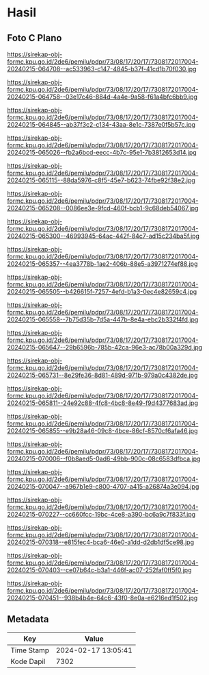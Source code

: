 # Hasil

## Foto C Plano

https://sirekap-obj-formc.kpu.go.id/2de6/pemilu/pdpr/73/08/17/20/17/7308172017004-20240215-064708--ac533963-c147-4845-b37f-41cd1b70f030.jpg

https://sirekap-obj-formc.kpu.go.id/2de6/pemilu/pdpr/73/08/17/20/17/7308172017004-20240215-064758--03e17c46-884d-4a4e-9a58-f61a4bfc6bb9.jpg

https://sirekap-obj-formc.kpu.go.id/2de6/pemilu/pdpr/73/08/17/20/17/7308172017004-20240215-064845--ab37f3c2-c134-43aa-8e1c-7387e0f5b57c.jpg

https://sirekap-obj-formc.kpu.go.id/2de6/pemilu/pdpr/73/08/17/20/17/7308172017004-20240215-065026--fb2a6bcd-eecc-4b7c-95e1-7b3812653d14.jpg

https://sirekap-obj-formc.kpu.go.id/2de6/pemilu/pdpr/73/08/17/20/17/7308172017004-20240215-065115--88da5976-c8f5-45e7-b623-74fbe92f38e2.jpg

https://sirekap-obj-formc.kpu.go.id/2de6/pemilu/pdpr/73/08/17/20/17/7308172017004-20240215-065208--0086ee3e-9fcd-460f-bcb1-9c68deb54067.jpg

https://sirekap-obj-formc.kpu.go.id/2de6/pemilu/pdpr/73/08/17/20/17/7308172017004-20240215-065300--46993945-64ac-442f-84c7-ad15c234ba5f.jpg

https://sirekap-obj-formc.kpu.go.id/2de6/pemilu/pdpr/73/08/17/20/17/7308172017004-20240215-065357--4ea3778b-1ae2-406b-88e5-a3971274ef88.jpg

https://sirekap-obj-formc.kpu.go.id/2de6/pemilu/pdpr/73/08/17/20/17/7308172017004-20240215-065505--b426615f-7257-4efd-b1a3-0ec4e82659c4.jpg

https://sirekap-obj-formc.kpu.go.id/2de6/pemilu/pdpr/73/08/17/20/17/7308172017004-20240215-065558--7b75d35b-7d5a-447b-8e4a-ebc2b332f4fd.jpg

https://sirekap-obj-formc.kpu.go.id/2de6/pemilu/pdpr/73/08/17/20/17/7308172017004-20240215-065647--29b6596b-785b-42ca-96e3-ac78b00a329d.jpg

https://sirekap-obj-formc.kpu.go.id/2de6/pemilu/pdpr/73/08/17/20/17/7308172017004-20240215-065731--8e29fe36-8d81-489d-971b-979a0c4382de.jpg

https://sirekap-obj-formc.kpu.go.id/2de6/pemilu/pdpr/73/08/17/20/17/7308172017004-20240215-065811--24e92c88-4fc8-4bc8-8e49-f9d4377683ad.jpg

https://sirekap-obj-formc.kpu.go.id/2de6/pemilu/pdpr/73/08/17/20/17/7308172017004-20240215-065855--e9b28a46-09c8-4bce-86cf-8570cf6afa46.jpg

https://sirekap-obj-formc.kpu.go.id/2de6/pemilu/pdpr/73/08/17/20/17/7308172017004-20240215-070006--f0b8aed5-0ad6-49bb-900c-08c6583dfbca.jpg

https://sirekap-obj-formc.kpu.go.id/2de6/pemilu/pdpr/73/08/17/20/17/7308172017004-20240215-070047--a967b1e9-c800-4707-a415-a26874a3e094.jpg

https://sirekap-obj-formc.kpu.go.id/2de6/pemilu/pdpr/73/08/17/20/17/7308172017004-20240215-070227--cc660fcc-19bc-4ce8-a390-bc6a9c7f833f.jpg

https://sirekap-obj-formc.kpu.go.id/2de6/pemilu/pdpr/73/08/17/20/17/7308172017004-20240215-070318--e815fec4-bca6-46e0-a1dd-d2db1df5ce98.jpg

https://sirekap-obj-formc.kpu.go.id/2de6/pemilu/pdpr/73/08/17/20/17/7308172017004-20240215-070403--ce07b64c-b3a1-446f-ac07-252faf0ff5f0.jpg

https://sirekap-obj-formc.kpu.go.id/2de6/pemilu/pdpr/73/08/17/20/17/7308172017004-20240215-070451--938b4b4e-64c6-43f0-8e0a-e6216ed1f502.jpg


## Metadata

| Key        | Value               |
| ---------- | ------------------- |
| Time Stamp | 2024-02-17 13:05:41 |
| Kode Dapil | 7302                |



